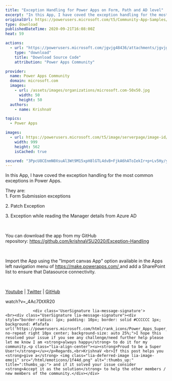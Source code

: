 ```yaml
---
title: "Exception Handling for Power Apps on Form, Path and AD level"
excerpt: "In this App, I have coved the exception handling for the most common exceptions in Power Apps. They are: 1. Form Submission exceptions 2. Patch"
originalUrl: https://powerusers.microsoft.com/t5/Community-App-Samples/Exception-Handling-for-Power-Apps-on-Form-Path-and-AD-level/td-p/695097
type: download
publishedDateTime: 2020-09-21T16:08:00Z
heat: 59

actions:
  - url: "https://powerusers.microsoft.com/jgvjg48436/attachments/jgvjg48436/AppFeedbackGallery/647/1/Exceptional%20Handling%20in%20Power%20Apps.msapp"
    type: "download"
    title: "Download Source Code"
    attribution: "Power Apps Community"

provider:
  name: Power Apps Community
  domain: microsoft.com
  images:
    - url: /assets/images/organizations/microsoft.com-50x50.jpg
      width: 50
      height: 50
  authors:
    - name: KrishnaV

topics:
  - Power Apps

images:
  - url: https://powerusers.microsoft.com/t5/image/serverpage/image-id/181118i2ACF964369F7923D/image-size/large?v=1.0&px=999
    width: 999
    height: 562
    isCached: true

secured: "3PpcU8CEnmN0XsuAl3Wt9M15xpH8lGTL4dvB+FjkA6hAToIekIr+p+Lv5Hy/yxvGaoPKGYXGNJjuHmYpyzUznUaJW8gwLmjHbaWvexl86DbyK6CvmxjWm3lebu0g1ynH8VzyiJB9H634DZgBUdMSY7jprVl/q/NPAdFLwDF2n42gLO4ijsoLn3Ueug5pQ7+kzoy+jIy9nDwXWzuoJZ/yx+m6tHEHRjNbTVW3HQ0UR6YaaBHG3B5zNKH7d9kev8vFlF3YNLKczUbgAao5GfmKy2/0DboQmBUJ/a6GgbTYRpQX2nBnKaHeig8eub50LUhMcsn7qu3vQ/F/NxS5eHQOdIQalz5okM991twEiHcvfbprSRj9ciIkVJedjDki7878Q7c5yjWRa03DCF/7gj/NdA==;5u7Yb4yylPoWfarte1b5xg=="
---
```

<p>In this App, I have coved the exception handling for the most common exceptions in Power Apps.</p>
<p>They are:<br>1. Form Submission exceptions</p>
<p>2. Patch Exception</p>
<p>3. Exception while reading the Manager details from Azure AD</p>
<p>&nbsp;</p>
<p>You can download the app from my GitHub repository:&nbsp;<a href="https://github.com/krishnaVSU2020/Exception-Handling" target="_blank" rel="nofollow noopener noreferrer">https://github.com/krishnaVSU2020/Exception-Handling</a></p>
<p>&nbsp;</p>
<p><span>Import the App using the "Import canvas App" option available in the Apps left navigation menu of&nbsp;</span><a href="https://make.powerapps.com/" target="_blank" rel="noopener nofollow noopener noreferrer noopener noreferrer noopener noreferrer">https://make.powerapps.com/&nbsp;</a>and add a SharePoint list to ensure that Datasource connectivity.</p>
<p>&nbsp;</p>
<p><a title="Youtube" href="https://www.youtube.com/channel/UCSgIFohPw6WJLXkifIPOdNg" target="_self" rel="nofollow noreferrer noopener noreferrer">Youtube</a>&nbsp;|&nbsp;<a title="Twitter" href="https://twitter.com/KrishnaShp" target="_self" rel="nofollow noopener noreferrer noopener noreferrer">Twitter</a>&nbsp;| <a title="GitHub" href="https://github.com/krishnaVSU2020?tab=repositories" target="_self" rel="nofollow noopener noreferrer">GitHub</a></p>
<p><span class="videoUrl hidden">watch?v=_4Ac7DtXR20</span></p>
					
				
			
			
				<div class='UserSignature lia-message-signature'>
	<br><div class="UserSignature lia-message-signature"><div style="border-radius: 1px; padding: 10px; border: solid #CCCCCC 1px; background: #fafafa url('https://powerusers.microsoft.com/html/rank_icons/Power_Apps_Super_User_30x30.png')  no-repeat right 10px center; background-size: auto 25%;">I hope this resolved your issue if you see any challenge/need further help please let me know I am <strong>always happy</strong> to do it for my community.<p class="lia-align-center"><u><strong>Proud to be a Super User!</strong></u></p>Regards,<br>KrishnaV <br>If this post helps you <strong>give a</strong> <img class="lia-deferred-image lia-image-emoji" src="/html/emoticons/1f44d.png" alt=":thumbs_up:" title=":thumbs_up:"> and if it solved your issue consider <strong>Accept it as the solution</strong> to help the other members / new members of the community.</div></div>
</div>

